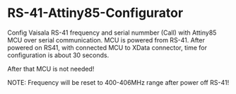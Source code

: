# RS-41-Attiny85-Configurator
Config Vaisala RS-41 frequency and serial nummber (Call) with Attiny85 MCU over serial communication. MCU is powered from RS-41. After powered on RS41, with connected MCU to XData connector, time for configuration is about 30 seconds. 

After that MCU is not needed! 

NOTE: Frequency will be reset to 400-406MHz range after power off RS-41!
